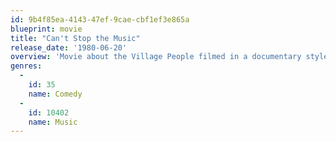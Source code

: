 ```yaml
---
id: 9b4f85ea-4143-47ef-9cae-cbf1ef3e865a
blueprint: movie
title: "Can't Stop the Music"
release_date: '1980-06-20'
overview: 'Movie about the Village People filmed in a documentary style.'
genres:
  -
    id: 35
    name: Comedy
  -
    id: 10402
    name: Music
---
```

